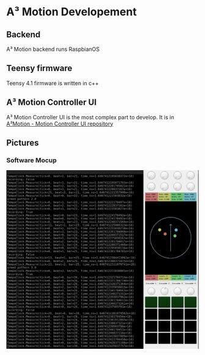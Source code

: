 # A³ Motion Developement
## Backend
A³ Motion backend runs RaspbianOS
## Teensy firmware
Teensy 4.1 firmware is written in c++
## A³ Motion Controller UI
A³ Motion Controller UI is the most complex part to develop. It is in [A³Motion - Motion Controller UI repository](https://github.com/ambisonic-audio-adventures/MotionControllerUI)

## Pictures
### Software Mocup
![](pics_development/a3motion-software-mockup_01.png)



